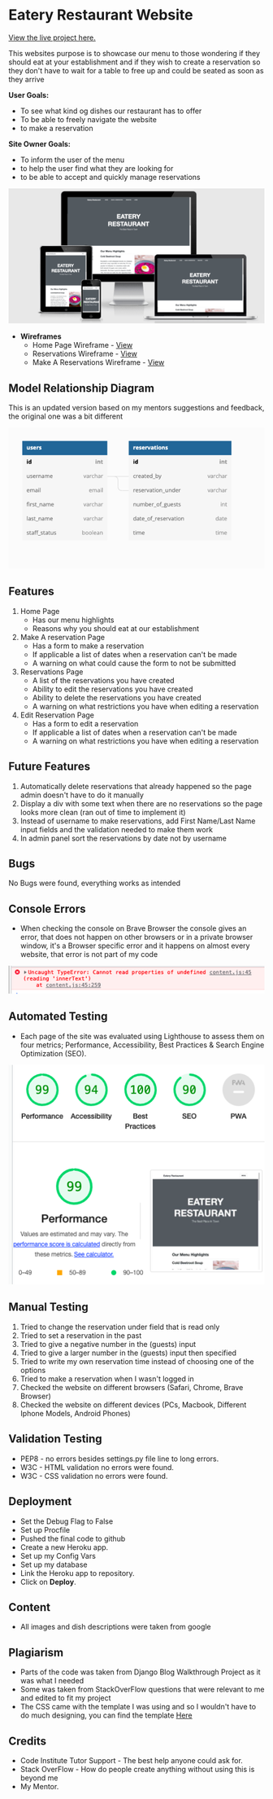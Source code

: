 # Eatery Restaurant Website

[View the live project here.]()

This websites purpose is to showcase our menu to those wondering if they should eat at your establishment and if they wish to create a reservation so they don't have to wait for a table to free up and could be seated as soon as they arrive

**User Goals:**

- To see what kind og dishes our restaurant has to offer
- To be able to freely navigate the website
- to make a reservation

**Site Owner Goals:**

- To inform the user of the menu
- to help the user find what they are looking for
- to be able to accept and quickly manage reservations

![how the website looks on diffrent devices](/static/img/am-i-responsive.png)

- **Wireframes**
    - Home Page Wireframe - [View](/static/img/home.png)
    - Reservations Wireframe - [View](/static/img/reservations.png)
    - Make A Reservations Wireframe - [View](/static/img/make%20a%20reservation.png)


## Model Relationship Diagram

This is an updated version based on my mentors suggestions and feedback, the original one
was a bit different

![Model Relationship Diagram](/static/img/entity-relationship-diagram.png)

## Features

1. Home Page
    - Has our menu highlights
    - Reasons why you should eat at our establishment 
2. Make A reservation Page
    - Has a form to make a reservation
    - If applicable a list of dates when a reservation can't be made
    - A warning on what could cause the form to not be submitted 
3. Reservations Page
    - A list of the reservations you have created
    - Ability to edit the reservations you have created
    - Ability to delete the reservations you have created
    - A warning on what restrictions you have when editing a reservation
4. Edit Reservation Page
    - Has a form to edit a reservation
    - If applicable a list of dates when a reservation can't be made
    - A warning on what restrictions you have when editing a reservation

## Future Features

1. Automatically delete reservations that already happened so the page admin doesn't have to do it manually
2. Display a div with some text when there are no reservations so the page looks more clean (ran out of time to implement it)
3. Instead of username to make reservations, add First Name/Last Name input fields and the validation needed to make them work
4. In admin panel sort the reservations by date not by username


## Bugs

No Bugs were found, everything works as intended

## Console Errors

- When checking the console on Brave Browser the console gives an error, that does not happen on other browsers or in a private browser window, it's a Browser specific error and it happens on almost every website, that error is not part of my code

![Console Error](/static/img/error.png)

## Automated Testing

- Each page of the site was evaluated using Lighthouse to assess them on four metrics; Performance, Accessibility, Best Practices & Search Engine Optimization (SEO).

![lighthouse scores screenshot](/static/img/lighthouse-scores.png)

## Manual Testing

1. Tried to change the reservation under field that is read only
2. Tried to set a reservation in the past
3. Tried to give a negative number in the (guests) input
4. Tried to give a larger number in the (guests) input then specified
5. Tried to write my own reservation time instead of choosing one of the options
6. Tried to make a reservation when I wasn't logged in
7. Checked the website on different browsers (Safari, Chrome, Brave Browser)
8. Checked the website on different devices (PCs, Macbook, Different Iphone Models, Android Phones)


## Validation Testing

- PEP8 - no errors besides settings.py file line to long errors.
- W3C - HTML validation no errors were found.
- W3C - CSS validation no errors were found.

## Deployment

- Set the Debug Flag to False
- Set up Procfile
- Pushed the final code to github
- Create a new Heroku app.
- Set up my Config Vars
- Set up my database
- Link the Heroku app to repository.
- Click on **Deploy**.

## Content

- All images and dish descriptions were taken from google

## Plagiarism

- Parts of the code was taken from Django Blog Walkthrough Project as it was what I needed
- Some was taken from StackOverFlow questions that were relevant to me and edited to fit my project
- The CSS came with the template I was using and so I wouldn't have to do much designing, you can find the template [Here](https://github.com/StartBootstrap/startbootstrap-clean-blog/)


## Credits
- Code Institute Tutor Support - The best help anyone could ask for.
- Stack OverFlow - How do people create anything without using this is beyond me
- My Mentor.